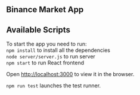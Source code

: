 ## Binance Market App

## Available Scripts

To start the app you need to run:<br />
`npm install` to install all the dependencies<br />
`node server/server.js` to run server<br />
`npm start` to run React frontend<br />

Open [http://localhost:3000](http://localhost:3000) to view it in the browser.<br />


`npm run test` launches the test runner.<br />

